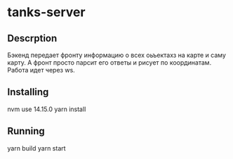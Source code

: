 # tanks-server

## Descrption
Бэкенд передает фронту информацию о всех оьъектахз на карте и саму карту. А фронт просто парсит его ответы и рисует по координатам. Работа идет через ws.

## Installing
nvm use 14.15.0
yarn install

## Running
yarn build
yarn start

